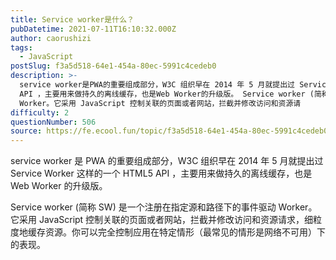 ```yaml
---
title: Service worker是什么？
pubDatetime: 2021-07-11T16:10:32.000Z
author: caorushizi
tags:
  - JavaScript
postSlug: f3a5d518-64e1-454a-80ec-5991c4cedeb0
description: >-
  service worker是PWA的重要组成部分，W3C 组织早在 2014 年 5 月就提出过 Service Worker 这样的一个 HTML5
  API ，主要用来做持久的离线缓存，也是Web Worker的升级版。 Service worker (简称 SW) 是一个注册在指定源和路径下的事件驱动
  Worker。它采用 JavaScript 控制关联的页面或者网站，拦截并修改访问和资源请
difficulty: 2
questionNumber: 506
source: https://fe.ecool.fun/topic/f3a5d518-64e1-454a-80ec-5991c4cedeb0
---
```


service worker 是 PWA 的重要组成部分，W3C 组织早在 2014 年 5 月就提出过 Service Worker 这样的一个 HTML5 API ，主要用来做持久的离线缓存，也是 Web Worker 的升级版。

Service worker (简称 SW) 是一个注册在指定源和路径下的事件驱动 Worker。它采用 JavaScript 控制关联的页面或者网站，拦截并修改访问和资源请求，细粒度地缓存资源。你可以完全控制应用在特定情形（最常见的情形是网络不可用）下的表现。
